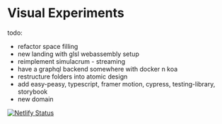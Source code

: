 # Visual Experiments

todo:
 - refactor space filling
 - new landing with glsl webassembly setup
 - reimplement simulacrum - streaming
 - have a graphql backend somewhere with docker n koa
 - restructure folders into atomic design
 - add easy-peasy, typescript, framer motion, cypress, testing-library, storybook
 - new domain

[![Netlify Status](https://api.netlify.com/api/v1/badges/a6f7430e-1c83-4650-9809-66c53bfb2b01/deploy-status)](https://app.netlify.com/sites/pensive-perlman-4b9984/deploys)
